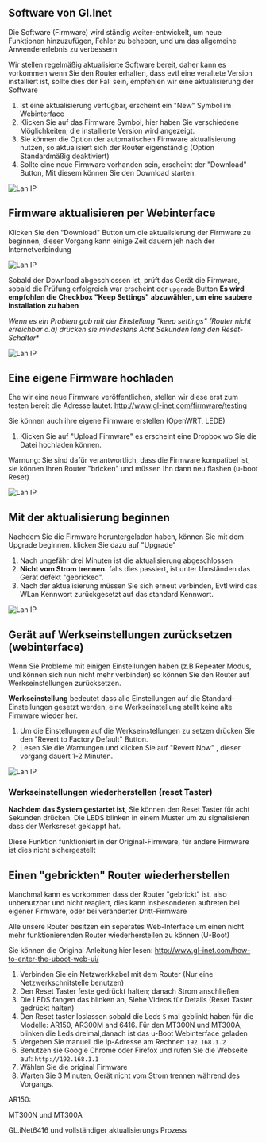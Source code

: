 
## Software von Gl.Inet

Die Software (Firmware) wird ständig weiter-entwickelt, um neue Funktionen hinzuzufügen, Fehler zu beheben, und um das allgemeine Anwendererlebnis zu verbessern

Wir stellen regelmäßig aktualisierte Software  bereit, daher kann es vorkommen wenn Sie den Router erhalten, dass evtl eine veraltete Version installiert ist, sollte dies der Fall sein, empfehlen wir eine aktualisierung der Software

1. Ist eine aktualisierung verfügbar, erscheint ein "New" Symbol im Webinterface
2. Klicken Sie auf das Firmware Symbol, hier haben Sie verschiedene Möglichkeiten, die installierte Version wird angezeigt.
3. Sie können die Option der automatischen Firmware aktualisierung nutzen, so aktualisiert sich der Router eigenständig (Option Standardmäßig deaktiviert)
4. Sollte eine neue Firmware vorhanden sein, erscheint der "Download" Button, Mit diesem können Sie den Download starten.



![Lan IP](src/firmware.png)

## Firmware aktualisieren per Webinterface

Klicken Sie den "Download" Button um die aktualisierung der Firmware zu beginnen, dieser Vorgang kann einige Zeit dauern jeh nach der Internetverbindung

![Lan IP](src/firmware1.png)

Sobald der Download abgeschlossen ist, prüft das Gerät die Firmware, sobald die Prüfung erfolgreich war erscheint der `upgrade` Button 
**Es wird empfohlen die Checkbox "Keep Settings" abzuwählen, um eine saubere installation zu haben**

*Wenn es ein Problem gab mit der Einstellung "keep settings" (Router nicht erreichbar o.ä) drücken sie mindestens Acht Sekunden lang den Reset-Schalter**

![Lan IP](src/firmware2.png)

## Eine eigene Firmware hochladen

Ehe wir eine neue Firmware veröffentlichen, stellen wir diese erst zum testen bereit die Adresse lautet: http://www.gl-inet.com/firmware/testing

Sie können auch ihre eigene Firmware erstellen (OpenWRT, LEDE)

1. Klicken Sie auf "Upload Firmware" es erscheint eine Dropbox wo Sie die Datei hochladen können.

Warnung: Sie sind dafür verantwortlich, dass die Firmware kompatibel ist, sie können Ihren Router "bricken" und müssen Ihn dann neu flashen (u-boot Reset)

![Lan IP](src/firmware3.png)

##  Mit der aktualisierung beginnen

Nachdem Sie die Firmware heruntergeladen haben, können Sie mit dem Upgrade beginnen. klicken Sie dazu auf "Upgrade"

1. Nach ungefähr drei Minuten ist die aktualisierung abgeschlossen
2. **Nicht vom Strom trennen.** falls dies passiert, ist unter Umständen das Gerät defekt "gebricked".
3. Nach der aktualisierung müssen Sie sich erneut verbinden, Evtl wird das WLan Kennwort zurückgesetzt auf das standard Kennwort.

![Lan IP](src/firmware4.png)

## Gerät auf Werkseinstellungen zurücksetzen (webinterface)

Wenn Sie Probleme mit einigen Einstellungen haben (z.B Repeater Modus, und können sich nun nicht mehr verbinden) so können Sie den Router auf Werkseinstellungen zurücksetzen.

**Werkseinstellung** bedeutet dass alle Einstellungen auf die Standard-Einstellungen gesetzt werden, eine Werkseinstellung stellt keine alte Firmware wieder her.

1. Um die Einstellungen auf die Werkseinstellungen zu setzen drücken Sie den "Revert to Factory Default" Button.
2. Lesen Sie die Warnungen und klicken Sie auf "Revert Now" , dieser vorgang dauert 1-2 Minuten.

![Lan IP](src/firmware5.png)

### Werkseinstellungen wiederherstellen (reset Taster)

**Nachdem das System gestartet ist**, Sie können den Reset Taster für acht Sekunden drücken. Die LEDS blinken in einem Muster um zu signalisieren dass der Werksreset geklappt hat. 

Diese Funktion funktioniert  in der Original-Firmware, für andere Firmware ist dies nicht sichergestellt

## Einen "gebrickten" Router wiederherstellen

Manchmal kann es vorkommen dass der Router "gebrickt" ist, also unbenutzbar und nicht reagiert, dies kann insbesonderen auftreten bei eigener Firmware, oder bei veränderter Dritt-Firmware

Alle unsere Router besitzen ein seperates Web-Interface um einen nicht mehr funktionierenden Router wiederherstellen zu können
(U-Boot)

Sie können die Original Anleitung hier lesen: http://www.gl-inet.com/how-to-enter-the-uboot-web-ui/ 

1. Verbinden Sie ein Netzwerkkabel mit dem Router (Nur eine Netzwerkschnitstelle benutzen)
2. Den Reset Taster feste gedrückt halten; danach Strom anschließen 
3. Die LEDS fangen das blinken an, Siehe Videos für Details (Reset Taster gedrückt halten)
4. Den Reset taster loslassen sobald die Leds `5` mal geblinkt haben für die Modelle: AR150, AR300M and 6416. Für den MT300N und MT300A, blinken die Leds dreimal,danach ist das u-Boot Webinterface geladen
5. Vergeben Sie manuell die Ip-Adresse am Rechner: `192.168.1.2`
6. Benutzen sie Google Chrome oder Firefox und rufen Sie die Webseite auf: `http://192.168.1.1`
7. Wählen Sie die original Firmware
8. Warten Sie 3 Minuten, Gerät nicht vom Strom trennen während des Vorgangs.

AR150:

[](https://youtu.be/vuMCaIub7K8)

MT300N und MT300A

[](https://youtu.be/RETQdRS1cLY)

GL.iNet6416 und vollständiger aktualisierungs Prozess

[](https://youtu.be/-E8EvDnJq0c)
